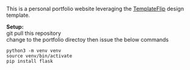 This is a personal portfolio website leveraging the [TemplateFlip](https://templateflip.com/) design template.

<strong>Setup:</strong><br>
git pull this repository<br>
change to the portfolio directoy then issue the below commands
```
python3 -m venv venv
source venv/bin/activate
pip install flask
```
